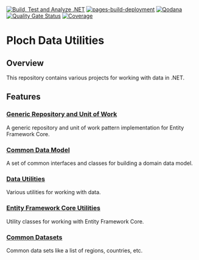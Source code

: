 [![Build, Test and Analyze .NET](https://github.com/mrploch/ploch-data/actions/workflows/build-dotnet.yml/badge.svg)](https://github.com/mrploch/ploch-data/actions/workflows/build-dotnet.yml)
[![pages-build-deployment](https://github.com/mrploch/ploch-data/actions/workflows/pages/pages-build-deployment/badge.svg)](https://github.com/mrploch/ploch-data/actions/workflows/pages/pages-build-deployment)
[![Qodana](https://github.com/mrploch/ploch-data/actions/workflows/code_quality.yml/badge.svg)](https://github.com/mrploch/ploch-data/actions/workflows/code_quality.yml)
[![Quality Gate Status](https://sonarcloud.io/api/project_badges/measure?project=mrploch_ploch-data&metric=alert_status&token=1ea9277b2f110b6b2d99685a20c037074d08d1c1)](https://sonarcloud.io/summary/new_code?id=mrploch_ploch-data)
[![Coverage](https://sonarcloud.io/api/project_badges/measure?project=mrploch_ploch-data&metric=coverage&token=1ea9277b2f110b6b2d99685a20c037074d08d1c1)](https://sonarcloud.io/summary/new_code?id=mrploch_ploch-data)

# Ploch Data Utilities

## Overview

This repository contains various projects for working with data in .NET.

## Features

### [Generic Repository and Unit of Work](src/Data.GenericRepository/README.md)

A generic repository and unit of work pattern implementation for Entity Framework Core.

### [Common Data Model](src/Data.Model/README.md)

A set of common interfaces and classes for building a domain data model.

### [Data Utilities](src/Data.Utilities/README.md)

Various utilities for working with data.

### [Entity Framework Core Utilities](src/Data.EFCore)

Utility classes for working with Entity Framework Core.

### [Common Datasets](src/Data.StandardDataSets)

Common data sets like a list of regions, countries, etc.
